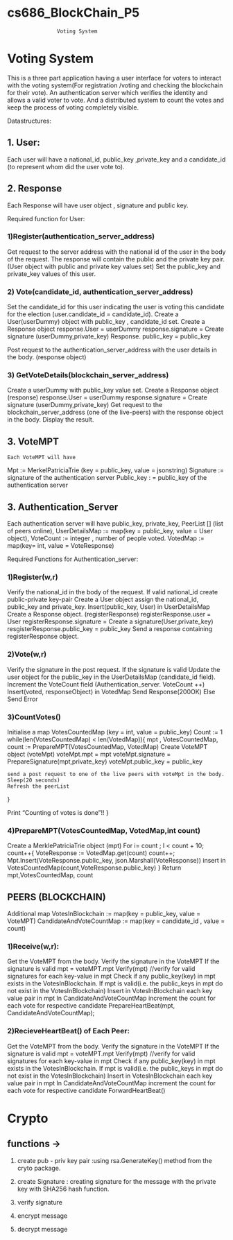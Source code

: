 # cs686_BlockChain_P5


					Voting System
# Voting System 
This is a three part application having a user interface for voters to interact with the voting system(For registration /voting and checking the blockchain for their vote). An authentication server which verifies the identity and allows a valid voter to vote. And a distributed system to count the votes and keep the process of voting completely visible. 


Datastructures:

## 1. User:
Each user will have a national_id, public_key ,private_key and a candidate_id (to represent whom did the user vote to).

## 2. Response
Each Response will have user object , signature and public key.

Required function for User:

### 1)Register(authentication_server_address)
Get request to the server address with the national id of the user in the body of the  request.
The response will contain the public and the private key pair. (User object with public and private key values set)
Set the public_key and private_key values of this user.

### 2) Vote(candidate_id, authentication_server_address)
Set the candidate_id for this user indicating the user is voting this candidate for the election (user.candidate_id = candidate_id). 
Create a User(userDummy) object with public_key , candidate_id set.
Create a Response object 
response.User = userDummy
response.signature = Create signature (userDummy,private_key)
Response. public_key = public_key

Post request to the authentication_server_address with the user details in the body. (response object)

### 3) GetVoteDetails(blockchain_server_address) 
Create a userDummy with public_key value set.
Create a Response object (response)
response.User = userDummy
response.signature = Create signature (userDummy,private_key)
Get  request to the blockchain_server_address (one of the live-peers) with the response object in the body.
Display the result.

## 3. VoteMPT
	Each VoteMPT will have 
Mpt := MerkelPatriciaTrie (key = public_key, value = jsonstring)
Signature := signature of the authentication server
Public_key : = public_key of the authentication server

## 3.  Authentication_Server
Each authentication server will have 
public_key, 
private_key, 
PeerList [] (list of peers online), 
UserDetailsMap  := map(key = public_key, value = User object),
VoteCount := integer , number of people voted.
VotedMap := map(key= int, value = VoteResponse)

Required Functions for Authentication_server:

### 1)Register(w,r)
Verify the national_id in the body of the request.
If valid national_id create public-private key-pair
Create a User object assign the national_id, public_key and private_key.
Insert(public_key, User) in UserDetailsMap 
Create a Response object. (registerResponse)
registerResponse.user = User
registerResponse.signature = Create a signature(User,private_key)
resgisterResponse.public_key = public_key
Send a response containing registerResponse object.

### 2)Vote(w,r)
Verify the signature in the post request.
If the signature is valid 
	Update the user object for the public_key in the UserDetailsMap (candidate_id 			field).
	Increment the VoteCount field (Authentication_server. VoteCount ++)
	Insert(voted, responseObject) in VotedMap
	Send Response(200OK)
Else
	Send Error


### 3)CountVotes()
Initialise a map VotesCountedMap (key = int, value = public_key)
Count := 1
while(len(VotesCountedMap) < len(VotedMap)){
	mpt , VotesCountedMap, count := PrepareMPT(VotesCountedMap, VotedMap)
	Create VoteMPT object (voteMpt)
	voteMpt.mpt = mpt
	voteMpt.signature = PrepareSignature(mpt,private_key)
	voteMpt.public_key = public_key
	
	send a post request to one of the live peers with voteMpt in the body.
	Sleep(20 seconds)
	Refresh the peerList
}

Print “Counting of votes is done”!!
}	

### 4)PrepareMPT(VotesCountedMap, VotedMap,int count)
Create a MerklePatriciaTrie object (mpt)
For i= count ; I < count + 10; count++{
	VoteResponse := VotedMap.get(count)
	count++;
	Mpt.Insert(VoteResponse.public_key, json.Marshall(VoteResponse))
	insert in VotesCountedMap(count,VoteResponse.public_key)
}
Return mpt,VotesCountedMap, count



## PEERS (BLOCKCHAIN)

Additional map
VotesInBlockchain := map(key = public_key, value = VoteMPT)
CandidateAndVoteCountMap := map(key = candidate_id , value = count)

### 1)Receive(w,r):
Get the VoteMPT from the body.
Verify the signature in the VoteMPT
If the signature is valid 
	mpt = voteMPT.mpt 
	Verify(mpt) //verify for valid signatures for each key-value in mpt
	Check if any public_key(key) in mpt exists in the VotesInBlockchain.
	If mpt is valid(i.e. the public_keys in mpt do not exist in the VotesInBlockchain) 
	Insert in VotesInBlockchain each key value pair in mpt
	In CandidateAndVoteCountMap increment the count for each vote for respective 			candidate
	PrepareHeartBeat(mpt, CandidateAndVoteCountMap);

### 2)RecieveHeartBeat() of Each Peer:
Get the VoteMPT from the body.
Verify the signature in the VoteMPT
If the signature is valid 
	mpt = voteMPT.mpt 
	Verify(mpt) //verify for valid signatures for each key-value in mpt
	Check if any public_key(key) in mpt exists in the VotesInBlockchain.
	If mpt is valid(i.e. the public_keys in mpt do not exist in the VotesInBlockchain) 
	Insert in VotesInBlockchain each key value pair in mpt
	In CandidateAndVoteCountMap increment the count for each vote for respective 			candidate
	ForwardHeartBeat()



# Crypto

## functions ->
1) create pub - priv key pair
    :using rsa.GenerateKey() method from the cryto package.
    
    
    
2) create Signature : creating signature for the message with the private key with SHA256 hash function.

3) verify signature
4) encrypt message
5) decrypt message
